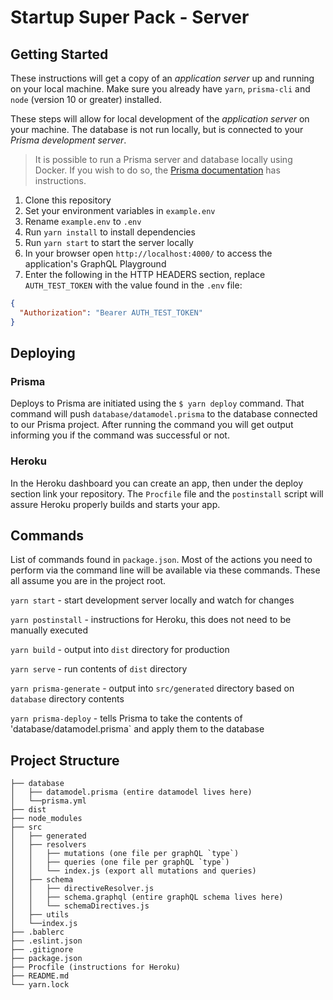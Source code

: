 # Startup Super Pack - Server

## Getting Started

These instructions will get a copy of an _application server_ up and running on your local machine. Make sure you already have `yarn`, `prisma-cli` and `node` (version 10 or greater) installed.

These steps will allow for local development of the _application server_ on your machine. The database is not run locally, but is connected to your _Prisma development server_.

> It is possible to run a Prisma server and database locally using Docker. If you wish to do so, the [Prisma documentation](https://www.prisma.io/docs/1.20/get-started/01-setting-up-prisma-new-database-JAVASCRIPT-a002/) has instructions.

1. Clone this repository
2. Set your environment variables in `example.env`
3. Rename `example.env` to `.env`
4. Run `yarn install` to install dependencies
5. Run `yarn start` to start the server locally
6. In your browser open `http://localhost:4000/` to access the application's GraphQL Playground
7. Enter the following in the HTTP HEADERS section, replace `AUTH_TEST_TOKEN` with the value found in the `.env` file:

```json
{
  "Authorization": "Bearer AUTH_TEST_TOKEN"
}
```

## Deploying

### Prisma

Deploys to Prisma are initiated using the `$ yarn deploy` command. That command will push `database/datamodel.prisma` to the database connected to our Prisma project. After running the command you will get output informing you if the command was successful or not.

### Heroku

In the Heroku dashboard you can create an app, then under the deploy section link your repository. The `Procfile` file and the `postinstall` script will assure Heroku properly builds and starts your app.

## Commands

List of commands found in `package.json`. Most of the actions you need to perform via the command line will be available via these commands. These all assume you are in the project root.

`yarn start` - start development server locally and watch for changes

`yarn postinstall` - instructions for Heroku, this does not need to be manually executed

`yarn build` - output into `dist` directory for production

`yarn serve` - run contents of `dist` directory

`yarn prisma-generate` - output into `src/generated` directory based on `database` directory contents

`yarn prisma-deploy` - tells Prisma to take the contents of 'database/datamodel.prisma` and apply them to the database

## Project Structure

```
├── database
│   ├── datamodel.prisma (entire datamodel lives here)
│   └──prisma.yml
├── dist
├── node_modules
├── src
│   ├── generated
│   ├── resolvers
│   │   ├── mutations (one file per graphQL `type`)
│   │   ├── queries (one file per graphQL `type`)
│   │   └── index.js (export all mutations and queries)
│   ├── schema
│   │   ├── directiveResolver.js
│   │   ├── schema.graphql (entire graphQL schema lives here)
│   │   └── schemaDirectives.js
│   ├── utils
│   └──index.js
├── .bablerc
├── .eslint.json
├── .gitignore
├── package.json
├── Procfile (instructions for Heroku)
├── README.md
└── yarn.lock
```
